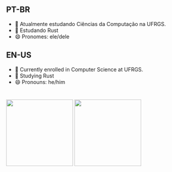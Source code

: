 ## PT-BR

- 🔭 Atualmente estudando Ciências da Computação na UFRGS.
- 🌱 Estudando Rust
- 😄 Pronomes: ele/dele

## EN-US

- 🔭 Currently enrolled in Computer Science at UFRGS.
- 🌱 Studying Rust
- 😄 Pronouns: he/him

#

<div>
  <img height="180em" src="https://github-readme-stats.vercel.app/api?username=arthurafm&show_icons=true&theme=dark&include_all_commits=true&count_private=true"/>
  <img height="180em" src="https://github-readme-stats.vercel.app/api/top-langs/?username=arthurafm&layout=compact&langs_count=16&theme=dark"/>
</div>
